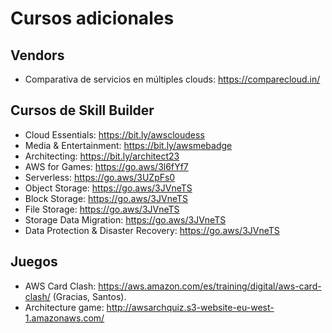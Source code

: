 # Cursos adicionales

## Vendors

* Comparativa de servicios en múltiples clouds: https://comparecloud.in/

## Cursos de Skill Builder

* Cloud Essentials: https://bit.ly/awscloudess
* Media & Entertainment: https://bit.ly/awsmebadge
* Architecting: https://bit.ly/architect23
* AWS for Games: https://go.aws/3l6fYf7
* Serverless: https://go.aws/3UZpFs0
* Object Storage: https://go.aws/3JVneTS
* Block Storage: https://go.aws/3JVneTS
* File Storage: https://go.aws/3JVneTS
* Storage Data Migration: https://go.aws/3JVneTS
* Data Protection & Disaster Recovery: https://go.aws/3JVneTS

## Juegos

* AWS Card Clash: https://aws.amazon.com/es/training/digital/aws-card-clash/ (Gracias, Santos).
* Architecture game: http://awsarchquiz.s3-website-eu-west-1.amazonaws.com/
